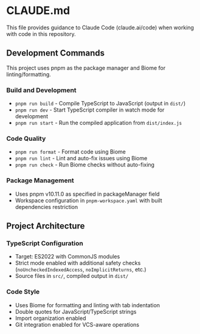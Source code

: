 # CLAUDE.md

This file provides guidance to Claude Code (claude.ai/code) when working with code in this repository.

## Development Commands

This project uses pnpm as the package manager and Biome for linting/formatting.

### Build and Development
- `pnpm run build` - Compile TypeScript to JavaScript (output in `dist/`)
- `pnpm run dev` - Start TypeScript compiler in watch mode for development
- `pnpm run start` - Run the compiled application from `dist/index.js`

### Code Quality
- `pnpm run format` - Format code using Biome
- `pnpm run lint` - Lint and auto-fix issues using Biome
- `pnpm run check` - Run Biome checks without auto-fixing

### Package Management
- Uses pnpm v10.11.0 as specified in packageManager field
- Workspace configuration in `pnpm-workspace.yaml` with built dependencies restriction

## Project Architecture

### TypeScript Configuration
- Target: ES2022 with CommonJS modules
- Strict mode enabled with additional safety checks (`noUncheckedIndexedAccess`, `noImplicitReturns`, etc.)
- Source files in `src/`, compiled output in `dist/`

### Code Style
- Uses Biome for formatting and linting with tab indentation
- Double quotes for JavaScript/TypeScript strings
- Import organization enabled
- Git integration enabled for VCS-aware operations